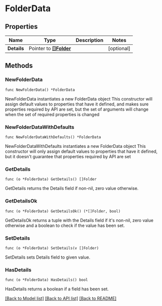 # FolderData

## Properties

Name | Type | Description | Notes
------------ | ------------- | ------------- | -------------
**Details** | Pointer to [**[]Folder**](Folder.md) |  | [optional] 

## Methods

### NewFolderData

`func NewFolderData() *FolderData`

NewFolderData instantiates a new FolderData object
This constructor will assign default values to properties that have it defined,
and makes sure properties required by API are set, but the set of arguments
will change when the set of required properties is changed

### NewFolderDataWithDefaults

`func NewFolderDataWithDefaults() *FolderData`

NewFolderDataWithDefaults instantiates a new FolderData object
This constructor will only assign default values to properties that have it defined,
but it doesn't guarantee that properties required by API are set

### GetDetails

`func (o *FolderData) GetDetails() []Folder`

GetDetails returns the Details field if non-nil, zero value otherwise.

### GetDetailsOk

`func (o *FolderData) GetDetailsOk() (*[]Folder, bool)`

GetDetailsOk returns a tuple with the Details field if it's non-nil, zero value otherwise
and a boolean to check if the value has been set.

### SetDetails

`func (o *FolderData) SetDetails(v []Folder)`

SetDetails sets Details field to given value.

### HasDetails

`func (o *FolderData) HasDetails() bool`

HasDetails returns a boolean if a field has been set.


[[Back to Model list]](../README.md#documentation-for-models) [[Back to API list]](../README.md#documentation-for-api-endpoints) [[Back to README]](../README.md)


